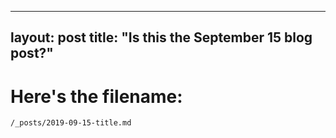 
---
layout: post
title:  "Is this the September 15 blog post?"
---

# Here's the filename:

```
/_posts/2019-09-15-title.md
```
